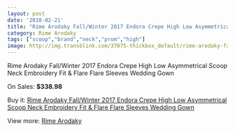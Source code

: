 ```yaml
---
layout: post
date: '2018-02-21'
title: "Rime Arodaky Fall/Winter 2017 Endora Crepe High Low Asymmetrical Scoop Neck Embroidery Fit & Flare Flare Sleeves Wedding Gown"
category: Rime Arodaky
tags: ["scoop","brand","neck","prom","high"]
image: http://img.transblink.com/37075-thickbox_default/rime-arodaky-fall-winter-2017-endora-crepe-high-low-asymmetrical-scoop-neck-embroidery-fit-flare-flare-sleeves-wedding-gown.jpg
---
```

Rime Arodaky Fall/Winter 2017 Endora Crepe High Low Asymmetrical Scoop Neck Embroidery Fit & Flare Flare Sleeves Wedding Gown

On Sales: **$338.98**
<a href="https://www.transblink.com/en/rime-arodaky/11898-rime-arodaky-fall-winter-2017-endora-crepe-high-low-asymmetrical-scoop-neck-embroidery-fit-flare-flare-sleeves-wedding-gown.html"><amp-img layout="responsive" width="600" height="600" src="//img.transblink.com/37075-thickbox_default/rime-arodaky-fall-winter-2017-endora-crepe-high-low-asymmetrical-scoop-neck-embroidery-fit-flare-flare-sleeves-wedding-gown.jpg" alt="Rime Arodaky Fall/Winter 2017 Endora Crepe High Low Asymmetrical Scoop Neck Embroidery Fit & Flare Flare Sleeves Wedding Gown 0" /></a>
<a href="https://www.transblink.com/en/rime-arodaky/11898-rime-arodaky-fall-winter-2017-endora-crepe-high-low-asymmetrical-scoop-neck-embroidery-fit-flare-flare-sleeves-wedding-gown.html"><amp-img layout="responsive" width="600" height="600" src="//img.transblink.com/37080-thickbox_default/rime-arodaky-fall-winter-2017-endora-crepe-high-low-asymmetrical-scoop-neck-embroidery-fit-flare-flare-sleeves-wedding-gown.jpg" alt="Rime Arodaky Fall/Winter 2017 Endora Crepe High Low Asymmetrical Scoop Neck Embroidery Fit & Flare Flare Sleeves Wedding Gown 1" /></a>
<a href="https://www.transblink.com/en/rime-arodaky/11898-rime-arodaky-fall-winter-2017-endora-crepe-high-low-asymmetrical-scoop-neck-embroidery-fit-flare-flare-sleeves-wedding-gown.html"><amp-img layout="responsive" width="600" height="600" src="//img.transblink.com/37079-thickbox_default/rime-arodaky-fall-winter-2017-endora-crepe-high-low-asymmetrical-scoop-neck-embroidery-fit-flare-flare-sleeves-wedding-gown.jpg" alt="Rime Arodaky Fall/Winter 2017 Endora Crepe High Low Asymmetrical Scoop Neck Embroidery Fit & Flare Flare Sleeves Wedding Gown 2" /></a>
<a href="https://www.transblink.com/en/rime-arodaky/11898-rime-arodaky-fall-winter-2017-endora-crepe-high-low-asymmetrical-scoop-neck-embroidery-fit-flare-flare-sleeves-wedding-gown.html"><amp-img layout="responsive" width="600" height="600" src="//img.transblink.com/37078-thickbox_default/rime-arodaky-fall-winter-2017-endora-crepe-high-low-asymmetrical-scoop-neck-embroidery-fit-flare-flare-sleeves-wedding-gown.jpg" alt="Rime Arodaky Fall/Winter 2017 Endora Crepe High Low Asymmetrical Scoop Neck Embroidery Fit & Flare Flare Sleeves Wedding Gown 3" /></a>
<a href="https://www.transblink.com/en/rime-arodaky/11898-rime-arodaky-fall-winter-2017-endora-crepe-high-low-asymmetrical-scoop-neck-embroidery-fit-flare-flare-sleeves-wedding-gown.html"><amp-img layout="responsive" width="600" height="600" src="//img.transblink.com/37077-thickbox_default/rime-arodaky-fall-winter-2017-endora-crepe-high-low-asymmetrical-scoop-neck-embroidery-fit-flare-flare-sleeves-wedding-gown.jpg" alt="Rime Arodaky Fall/Winter 2017 Endora Crepe High Low Asymmetrical Scoop Neck Embroidery Fit & Flare Flare Sleeves Wedding Gown 4" /></a>
<a href="https://www.transblink.com/en/rime-arodaky/11898-rime-arodaky-fall-winter-2017-endora-crepe-high-low-asymmetrical-scoop-neck-embroidery-fit-flare-flare-sleeves-wedding-gown.html"><amp-img layout="responsive" width="600" height="600" src="//img.transblink.com/37076-thickbox_default/rime-arodaky-fall-winter-2017-endora-crepe-high-low-asymmetrical-scoop-neck-embroidery-fit-flare-flare-sleeves-wedding-gown.jpg" alt="Rime Arodaky Fall/Winter 2017 Endora Crepe High Low Asymmetrical Scoop Neck Embroidery Fit & Flare Flare Sleeves Wedding Gown 5" /></a>

Buy it: [Rime Arodaky Fall/Winter 2017 Endora Crepe High Low Asymmetrical Scoop Neck Embroidery Fit & Flare Flare Sleeves Wedding Gown](https://www.transblink.com/en/rime-arodaky/11898-rime-arodaky-fall-winter-2017-endora-crepe-high-low-asymmetrical-scoop-neck-embroidery-fit-flare-flare-sleeves-wedding-gown.html "Rime Arodaky Fall/Winter 2017 Endora Crepe High Low Asymmetrical Scoop Neck Embroidery Fit & Flare Flare Sleeves Wedding Gown")

View more: [Rime Arodaky](https://www.transblink.com/en/130-rime-arodaky "Rime Arodaky")
